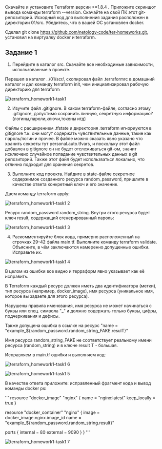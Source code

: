 Скачайте и установите Terraform версии >=1.8.4 . Приложите скриншот вывода команды terraform --version.
Скачайте на свой ПК этот git-репозиторий. Исходный код для выполнения задания расположен в директории 01/src.
Убедитесь, что в вашей ОС установлен docker.


Сделал git clone https://github.com/netology-code/ter-homeworks.git, установил на виртуалку docker и terraform.

## Задание 1

1) Перейдите в каталог src. Скачайте все необходимые зависимости, использованные в проекте.


Перешел в каталог ../01/scr/, скопировал файл .terraformrc в домашний каталог и дал команду terraform init, чем инициализировал рабочую директорию для terraform

![terraform_homework1-task1](https://github.com/user-attachments/assets/01688a47-6b69-416e-a76e-63d7b0e60a4c)

2) Изучите файл .gitignore. В каком terraform-файле, согласно этому .gitignore, допустимо сохранить личную, секретную информацию?(логины,пароли,ключи,токены итд)

Файлы с расширением .tfstate и директория .terraform игнориуются в gitignore т.к. они могут содержать чувствительные данные, такие как пароль/логин и прочее. В файле можно сказать явно указано что хранить секреты тут personal.auto.tfvars, и поскольку этот файл добавлен в gitignore он не будет отслеживаться git-ом, значит исключено случайное попадание чувствительных данных в git репозиторий. Также этот файл будет использваться локально, что отлично подходит для хранения секретов. 


3) Выполните код проекта. Найдите в state-файле секретное содержимое созданного ресурса random_password, пришлите в качестве ответа конкретный ключ и его значение.

Даем команду terraform apply:

![terraform_homework1-task1 2](https://github.com/user-attachments/assets/2db1f5d6-4608-47a2-8f0b-e0e4983d0a23)


Ресурс random_password.random_string. Внутри этого ресурса будет ключ result, содержащий сгенерированный пароль:

![terraform_homework1-task1 3](https://github.com/user-attachments/assets/c244c9fe-827e-4f3e-8efa-0916834c59cf)


4) Раскомментируйте блок кода, примерно расположенный на строчках 29–42 файла main.tf. Выполните команду terraform validate. Объясните, в чём заключаются намеренно допущенные ошибки. Исправьте их.

![terraform_homework1-task1 4](https://github.com/user-attachments/assets/cc5d5ecd-ec6b-4d06-b18b-401ce9187f9b)


В целом из ошибки все видно и терраформ явно указывает как её исправить.

В Terraform каждый ресурс должен иметь два идентификатора (метки), тип ресурса (например, docker_image), имя ресурса (уникальное имя, которое вы задаете для этого ресурса). 

Нарушены правила именования, имя ресурса не может начинаться с буквы или спец. символа "_" и должно содержать только буквы, цифры, подчеркивания и дефисы. 

Также допущена ошибка в ссылке на ресурс "name  = "example_${random_password.random_string_FAKE.resulT}"

Имя ресурса random_string_FAKE не соответствует реальному имени ресурса (random_string) и в ключе result T  - большая.


Исправляем в main.tf ошибки и выполняем код:

![terraform_homework1-task1 6](https://github.com/user-attachments/assets/c2fe3c8a-006a-4ec6-bbd3-03b7ed74d403)

![terraform_homework1-task1 5](https://github.com/user-attachments/assets/4e74a09d-6e41-4dc8-839b-002c61f0478f)


В качестве ответа приложите: исправленный фрагмент кода и вывод команды docker ps:

'''
resource "docker_image" "nginx" {
  name         = "nginx:latest"
  keep_locally = true
}

resource "docker_container" "nginx" {
  image = docker_image.nginx.image_id
  name  = "example_${random_password.random_string.result}"

  ports {
    internal = 80
    external = 9090
  }
}
'''

![terraform_homework1-task1 7](https://github.com/user-attachments/assets/a95a8ca7-53c3-4a73-a5a1-39ecbff2954a)



